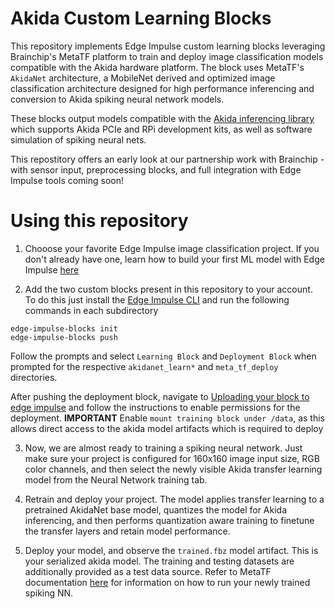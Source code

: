 # Akida Custom Learning Blocks

This repository implements Edge Impulse custom learning blocks leveraging Brainchip's MetaTF platform to train and deploy image classification models compatible with the Akida hardware platform. The block uses MetaTF's `AkidaNet` architecture, a MobileNet derived and optimized image classification architecture designed for high performance inferencing and conversion to Akida spiking neural network models.

These blocks output models compatible with the [Akida inferencing library](https://doc.brainchipinc.com/user_guide/akida.html#inference) which supports Akida PCIe and RPi development kits, as well as software simulation of spiking neural nets.

This repostitory offers an early look at our partnership work with Brainchip - with sensor input, preprocessing blocks, and full integration with Edge Impulse tools coming soon!

# Using this repository

1. Chooose your favorite Edge Impulse image classification project. If you don't already have one, learn how to build your first ML model with Edge Impulse [here](https://docs.edgeimpulse.com/docs/tutorials/image-classification)

2. Add the two custom blocks present in this repository to your account. To do this just install the [Edge Impulse CLI](https://docs.edgeimpulse.com/docs/edge-impulse-cli/cli-installation) and run the following commands in each subdirectory

```
edge-impulse-blocks init
edge-impulse-blocks push
```

Follow the prompts and select `Learning Block` and `Deployment Block` when prompted for the respective `akidanet_learn*` and `meta_tf_deploy` directories.

After pushing the deployment block, navigate to [Uploading your block to edge impulse](https://docs.edgeimpulse.com/docs/edge-impulse-studio/organizations/building-deployment-blocks#3.-uploading-the-deployment-block-to-edge-impulse) and follow the instructions to enable permissions for the deployment. **IMPORTANT** Enable `mount training block under /data`, as this allows direct access to the akida model artifacts which is required to deploy

3. Now, we are almost ready to training a spiking neural network. Just make sure your project is configured for 160x160 image input size, RGB color channels, and then select the newly visible Akida transfer learning model from the Neural Network training tab.

4. Retrain and deploy your project. The model applies transfer learning to a pretrained AkidaNet base model, quantizes the model for Akida inferencing, and then performs quantization aware training to finetune the transfer layers and retain model performance.

5. Deploy your model, and observe the `trained.fbz` model artifact. This is your serialized akida model. The training and testing datasets are additionally provided as a test data source. Refer to MetaTF documentation [here](https://doc.brainchipinc.com/user_guide/akida.html#inference) for information on how to run your newly trained spiking NN.
